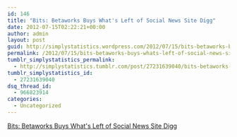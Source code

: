 ```yaml
---
id: 146
title: "Bits: Betaworks Buys What's Left of Social News Site Digg"
date: 2012-07-15T02:22:21+00:00
author: admin
layout: post
guid: http://simplystatistics.wordpress.com/2012/07/15/bits-betaworks-buys-whats-left-of-social-news-site
permalink: /2012/07/15/bits-betaworks-buys-whats-left-of-social-news-site/
tumblr_simplystatistics_permalink:
  - http://simplystatistics.tumblr.com/post/27231639040/bits-betaworks-buys-whats-left-of-social-news-site
tumblr_simplystatistics_id:
  - 27231639040
dsq_thread_id:
  - 966823914
categories:
  - Uncategorized
---
```

[Bits: Betaworks Buys What's Left of Social News Site Digg](http://bits.blogs.nytimes.com/2012/07/12/betaworks-buys-whats-left-of-social-news-site-digg/?smid=tu-share)